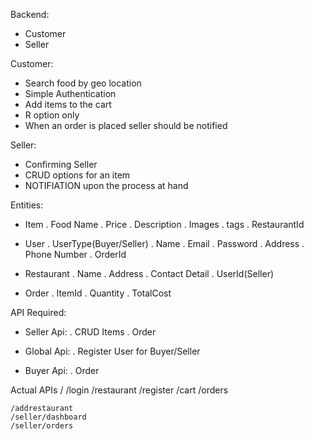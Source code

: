 Backend:
- Customer
- Seller

Customer:
- Search food by geo location
- Simple Authentication
- Add items to the cart
- R option only
- When an order is placed seller should be notified

Seller:
- Confirming Seller
- CRUD options for an item
- NOTIFIATION upon the process at hand


Entities:
- Item
    . Food Name
    . Price
    . Description
    . Images
    . tags
    . RestaurantId

- User
    . UserType(Buyer/Seller)
    . Name
    . Email
    . Password
    . Address
    . Phone Number
    . OrderId

- Restaurant
    . Name
    . Address
    . Contact Detail
    . UserId(Seller)

- Order
    . ItemId
    . Quantity
    . TotalCost


API Required:
- Seller Api:
    . CRUD Items
    . Order

- Global Api:
    . Register User for Buyer/Seller

- Buyer Api:
    . Order


Actual APIs
    /
    /login
    /restaurant 
    /register
    /cart
    /orders

    /addrestaurant
    /seller/dashboard
    /seller/orders